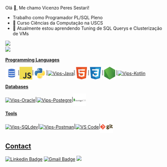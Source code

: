  Olá 👋, Me chamo Vicenzo Peres Sestari!

- Trabalho como Programador PL/SQL Pleno
- 🔭 Curso Ciências da Computação na USCS
- 🌱 Atualmente estou aprendendo Tuning de SQL Querys e Clusterização de VMs 



<a href="https://github.com/Vicenzops">
<img height="160em" src="https://github-readme-stats.vercel.app/api?username=Vicenzops&show_icons=true&theme=chartreuse-dark&include_all_commits=true&count_private=true"/> <br>
<img height="180em" src="https://github-readme-stats.vercel.app/api/top-langs/?username=Vicenzops&layout=compact&langs_count=7&theme=chartreuse-dark"/>

  
**Programming Languages**

<img align="center" title="SQL" alt="SQL" width="40px"  src="https://raw.githubusercontent.com/github/explore/master/topics/sql/sql.png"/>|<img align="center" alt="Vips-Js" title="JavaScript" width="40px"  src="https://raw.githubusercontent.com/github/explore/master/topics/javascript/javascript.png"/>|<img align="center" alt="Vips-Python" title="Phyton" width="40px"  src="https://raw.githubusercontent.com/devicons/devicon/master/icons/python/python-original.svg"/>|<img align="center" alt="Vips-Java" title="Java" width="40px"  src="https://cdn.jsdelivr.net/gh/devicons/devicon@latest/icons/java/java-original.svg"/>|<img align="center" alt="Vips-HTML" title="HTML" width="40px"  src="https://raw.githubusercontent.com/devicons/devicon/master/icons/html5/html5-original.svg"/>|<img align="center" alt="Vips-CSS" title="CSS" width="40px"  src="https://raw.githubusercontent.com/devicons/devicon/master/icons/css3/css3-original.svg"/>|<img align="center" alt="Vips-NodeJs" title="NodeJs" width="40px"  src="https://raw.githubusercontent.com/devicons/devicon/master/icons/nodejs/nodejs-original.svg"/>|<img align="center" alt="Vips-Kotlin" title="Kotlin" width="40px"  src="https://cdn.jsdelivr.net/gh/devicons/devicon@latest/icons/kotlin/kotlin-original.svg" />

<!-- **Libraries and Frameworks**  -->
<!-- **Cloud** -->

**Databases**


<img align="center" alt="Vips-Oracle" title="Oracle" width="40px" src="https://cdn.jsdelivr.net/gh/devicons/devicon@latest/icons/oracle/oracle-original.svg" />|<img align="center" alt="Vips-Postegre" title="Postegre" width="40px" src="https://cdn.jsdelivr.net/gh/devicons/devicon@latest/icons/postgresql/postgresql-original.svg" />|<img align="center" title="MongoDB" alt="MongoDB" width="40px" src="https://raw.githubusercontent.com/github/explore/master/topics/mongodb/mongodb.png"/>

**Tools**

<img align="center" alt="Vips-SQLdev" title="SQLDeveloper" width="40px" src="https://cdn.jsdelivr.net/gh/devicons/devicon@latest/icons/sqldeveloper/sqldeveloper-original.svg" />|<img align="center" alt="Vips-Postman" title="Postman" width="40px" src="https://cdn.jsdelivr.net/gh/devicons/devicon@latest/icons/postman/postman-original.svg" />|<img align="center" title="Vips-VsCode" alt="VS Code" width="40px" src="https://img.icons8.com/fluent/48/000000/visual-studio-code-2019.png"/>|<img align="center" title="Vips-Git" alt="Git" width="40px" src="https://raw.githubusercontent.com/github/explore/master/topics/git/git.png"/> 
 
## Contact
[![Linkedin Badge](https://img.shields.io/badge/-LinkedIn-%230077B5?style=for-the-badge&logo=linkedin&logoColor=white)](https://www.linkedin.com/in/vicenzo-peres-sestari/)
[![Gmail Badge](https://img.shields.io/badge/-Gmail-%23333?style=for-the-badge&logo=gmail&logoColor=white)](mailto:vicenzops1@gmail.com)
<a href="https://www.instagram.com/vi_sest/" target="_blank"><img src="https://img.shields.io/badge/-Instagram-%23E4405F?style=for-the-badge&logo=instagram&logoColor=white" target="_blank"></a>

<!--
 Consulta de ideias
 https://github.com/anuraghazra/github-readme-stats
 https://github.com/alexandresanlim/Badges4-README.md-Profile#-contact-
-->
